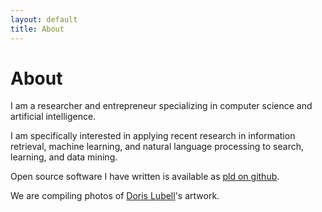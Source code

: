 ```yaml
---
layout: default
title: About
---
```


# About

I am a researcher and entrepreneur specializing in computer science and
artificial intelligence.

I am specifically interested in applying recent
research in information retrieval, machine learning, and natural language
processing to search, learning, and data mining.

Open source software I have written is available as [pld on github](https://github.com/pld).

We are compiling photos of [Doris Lubell](
http://www.dorislubell.org/)'s artwork.
